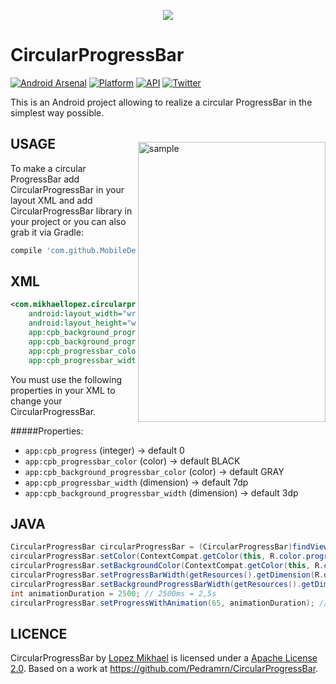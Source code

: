 <p align="center"><img src="http://i64.tinypic.com/2ak9sox.png"></p>

CircularProgressBar
=================
[![Android Arsenal](https://img.shields.io/badge/Android%20Arsenal-CircularProgressBar-lightgrey.svg?style=flat)](https://android-arsenal.com/details/1/2845)
[![Platform](https://img.shields.io/badge/platform-android-green.svg)](http://developer.android.com/index.html)
[![API](https://img.shields.io/badge/API-11%2B-brightgreen.svg?style=flat)](https://android-arsenal.com/api?level=11)
[![Twitter](https://img.shields.io/badge/Twitter-@LopezMikhael-blue.svg?style=flat)](http://twitter.com/lopezmikhael)

This is an Android project allowing to realize a circular ProgressBar in the simplest way possible.

<img src="/preview/preview.gif" alt="sample" title="sample" width="300" height="448" align="right" vspace="24" />

USAGE
-----

To make a circular ProgressBar add CircularProgressBar in your layout XML and add CircularProgressBar library in your project or you can also grab it via Gradle:

```groovy
compile 'com.github.MobileDews:CircularProgressBar:v1.0.1'
```

XML
-----

```xml
<com.mikhaellopez.circularprogressbar.CircularProgressBar
    android:layout_width="wrap_content"
    android:layout_height="wrap_content"
    app:cpb_background_progressbar_color="#FFCDD2"
    app:cpb_background_progressbar_width="5dp"
    app:cpb_progressbar_color="#F44336"
    app:cpb_progressbar_width="10dp" />
```

You must use the following properties in your XML to change your CircularProgressBar.


#####Properties:

* `app:cpb_progress`                      (integer)   -> default 0
* `app:cpb_progressbar_color`             (color)     -> default BLACK
* `app:cpb_background_progressbar_color`  (color)     -> default GRAY
* `app:cpb_progressbar_width`             (dimension) -> default 7dp
* `app:cpb_background_progressbar_width`  (dimension) -> default 3dp


JAVA
-----

```java
CircularProgressBar circularProgressBar = (CircularProgressBar)findViewById(R.id.yourCircularProgressbar);
circularProgressBar.setColor(ContextCompat.getColor(this, R.color.progressBarColor));
circularProgressBar.setBackgroundColor(ContextCompat.getColor(this, R.color.backgroundProgressBarColor));
circularProgressBar.setProgressBarWidth(getResources().getDimension(R.dimen.progressBarWidth));
circularProgressBar.setBackgroundProgressBarWidth(getResources().getDimension(R.dimen.backgroundProgressBarWidth));
int animationDuration = 2500; // 2500ms = 2,5s
circularProgressBar.setProgressWithAnimation(65, animationDuration); // Default duration = 1500ms
```

LICENCE
-----

CircularProgressBar by [Lopez Mikhael](http://mikhaellopez.com/) is licensed under a [Apache License 2.0](http://www.apache.org/licenses/LICENSE-2.0).
Based on a work at https://github.com/Pedramrn/CircularProgressBar.
